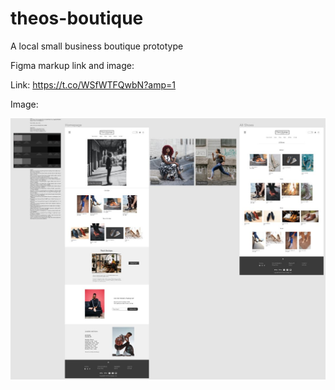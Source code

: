 # theos-boutique
A local small business boutique prototype

Figma markup link and image:

Link: https://t.co/WSfWTFQwbN?amp=1

Image:

![Alt Text](/images/figma-mockup.jpg)


